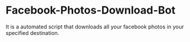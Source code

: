 # Facebook-Photos-Download-Bot
It is a automated script that downloads all your facebook photos in your specified destination.
